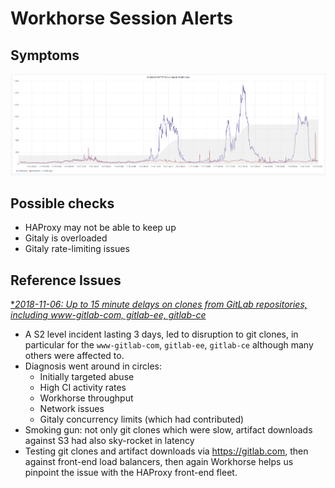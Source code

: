 # Workhorse Session Alerts

## Symptoms

![Workhorse HTTP](img/workhorse-git-http-session-issues.png)

## Possible checks

* HAProxy may not be able to keep up
* Gitaly is overloaded
* Gitaly rate-limiting issues

## Reference Issues

[**2018-11-06: Up to 15 minute delays on clones from GitLab repositories, including www-gitlab-com, gitlab-ee, gitlab-ce*](https://gitlab.com/gitlab-com/gl-infra/production/issues/553)

* A S2 level incident lasting 3 days, led to disruption to git clones, in particular for the `www-gitlab-com`, `gitlab-ee`, `gitlab-ce`
  although many others were affected to.
* Diagnosis went around in circles:
  * Initially targeted abuse
  * High CI activity rates
  * Workhorse throughput
  * Network issues
  * Gitaly concurrency limits (which had contributed)
* Smoking gun: not only git clones which were slow, artifact downloads against S3 had also sky-rocket in latency
* Testing git clones and artifact downloads via <https://gitlab.com>, then against front-end load balancers, then again Workhorse helps us pinpoint the issue with the HAProxy front-end fleet.

